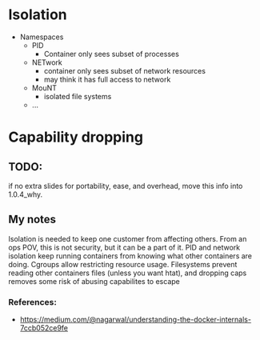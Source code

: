 # Isolation
 - Namespaces
   - PID
     - Container only sees subset of processes
   - NETwork
     - container only sees subset of network resources
     - may think it has full access to network
   - MouNT
     - isolated file systems
   - ...

# Capability dropping






## TODO: 
if no extra slides for portability, ease, and overhead, move this info into 1.0.4_why.




## My notes
Isolation is needed to keep one customer from affecting others.  From an ops POV, this is not security, but it can be a part of it. PID and network isolation keep running containers from knowing what other containers are doing.  Cgroups allow restricting resource usage.  Filesystems prevent reading other containers files (unless you want htat), and dropping caps removes some risk of abusing capabilites to escape

### References:
 - https://medium.com/@nagarwal/understanding-the-docker-internals-7ccb052ce9fe
